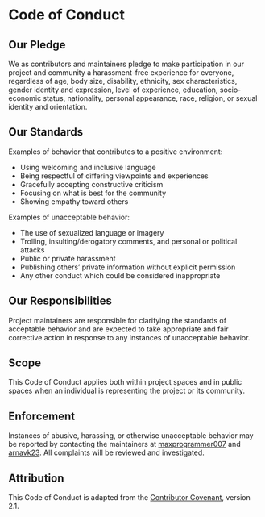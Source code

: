# Code of Conduct

## Our Pledge

We as contributors and maintainers pledge to make participation in our project and community a harassment-free experience for everyone, regardless of age, body size, disability, ethnicity, sex characteristics, gender identity and expression, level of experience, education, socio-economic status, nationality, personal appearance, race, religion, or sexual identity and orientation.

## Our Standards

Examples of behavior that contributes to a positive environment:
- Using welcoming and inclusive language
- Being respectful of differing viewpoints and experiences
- Gracefully accepting constructive criticism
- Focusing on what is best for the community
- Showing empathy toward others

Examples of unacceptable behavior:
- The use of sexualized language or imagery
- Trolling, insulting/derogatory comments, and personal or political attacks
- Public or private harassment
- Publishing others’ private information without explicit permission
- Any other conduct which could be considered inappropriate

## Our Responsibilities

Project maintainers are responsible for clarifying the standards of acceptable behavior and are expected to take appropriate and fair corrective action in response to any instances of unacceptable behavior.

## Scope

This Code of Conduct applies both within project spaces and in public spaces when an individual is representing the project or its community.

## Enforcement

Instances of abusive, harassing, or otherwise unacceptable behavior may be reported by contacting the maintainers at [maxprogrammer007](mailto:abhinavcsvtu007@gmail.com) and [arnavk23](mailto:kapoorarnav43@gmail.com). All complaints will be reviewed and investigated.

## Attribution

This Code of Conduct is adapted from the [Contributor Covenant](https://www.contributor-covenant.org), version 2.1.
